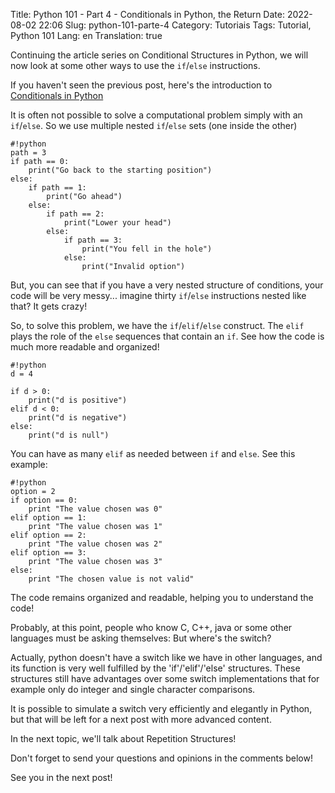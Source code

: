 Title: Python 101 - Part 4 - Conditionals in Python, the Return
Date: 2022-08-02 22:06
Slug: python-101-parte-4
Category: Tutoriais
Tags: Tutorial, Python 101
Lang: en
Translation: true

Continuing the article series on Conditional Structures in Python, we will now look at some other ways to use the `if`/`else` instructions.

If you haven't seen the previous post, here's the introduction to [Conditionals in Python](({filename}/Tutoriais/python101.3.md))

It is often not possible to solve a computational problem simply with an `if`/`else`. So we use multiple nested `if`/`else` sets (one inside the other)

    #!python
    path = 3
    if path == 0:
        print("Go back to the starting position")
    else:
        if path == 1:
            print("Go ahead")
        else:
            if path == 2:
                print("Lower your head")
            else:
                if path == 3:
                    print("You fell in the hole")
                else:
                    print("Invalid option")

But, you can see that if you have a very nested structure of conditions, your code will be very messy... imagine thirty `if`/`else` instructions nested like that? It gets crazy!

So, to solve this problem, we have the `if`/`elif`/`else` construct. The `elif` plays the role of the `else` sequences that contain an `if`. See how the code is much more readable and organized!

    #!python
    d = 4

    if d > 0:
        print("d is positive")
    elif d < 0:
        print("d is negative")
    else:
        print("d is null")

You can have as many `elif` as needed between `if` and `else`. See this example:

    #!python
    option = 2
    if option == 0:
        print "The value chosen was 0"
    elif option == 1:
        print "The value chosen was 1"
    elif option == 2:
        print "The value chosen was 2"
    elif option == 3:
        print "The value chosen was 3"
    else:
        print "The chosen value is not valid"


The code remains organized and readable, helping you to understand the code!

Probably, at this point, people who know C, C++, java or some other languages ​​must be asking themselves: But where's the switch?

Actually, python doesn't have a switch like we have in other languages, and its function is very well fulfilled by the 'if'/'elif'/'else' structures. These structures still have advantages over some switch implementations that for example only do integer and single character comparisons.

It is possible to simulate a switch very efficiently and elegantly in Python, but that will be left for a next post with more advanced content.

In the next topic, we'll talk about Repetition Structures!

Don't forget to send your questions and opinions in the comments below!

See you in the next post!